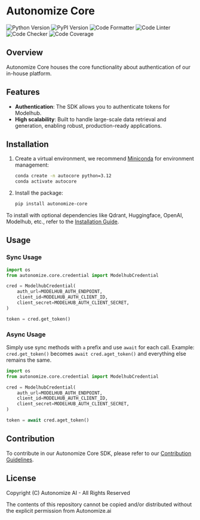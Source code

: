 # Autonomize Core

![Python Version](https://img.shields.io/badge/Python-3.12+-blue?style=for-the-badge&logo=python)
![PyPI Version](https://img.shields.io/pypi/v/autonomize-core?style=for-the-badge&logo=pypi)
![Code Formatter](https://img.shields.io/badge/code%20style-black-000000.svg?style=for-the-badge)
![Code Linter](https://img.shields.io/badge/linting-pylint-green.svg?style=for-the-badge)
![Code Checker](https://img.shields.io/badge/mypy-checked-blue?style=for-the-badge)
![Code Coverage](https://img.shields.io/badge/coverage-100%25-a4a523?style=for-the-badge&logo=codecov)

## Overview

Autonomize Core houses the core functionality about authentication of our in-house platform.

## Features

- **Authentication**: The SDK allows you to authenticate tokens for Modelhub.
- **High scalability**: Built to handle large-scale data retrieval and generation, enabling robust, production-ready applications.

## Installation

1. Create a virtual environment, we recommend [Miniconda](https://docs.anaconda.com/miniconda/) for environment management:
    ```bash
    conda create -n autocore python=3.12
    conda activate autocore
    ```
2. Install the package:
    ```bash
    pip install autonomize-core
    ```

To install with optional dependencies like Qdrant, Huggingface, OpenAI, Modelhub, etc., refer to the [Installation Guide](INSTALL.md).


## Usage

### Sync Usage

```python
import os
from autonomize.core.credential import ModelhubCredential

cred = ModelhubCredential(
    auth_url=MODELHUB_AUTH_ENDPOINT,
    client_id=MODELHUB_AUTH_CLIENT_ID,
    client_secret=MODELHUB_AUTH_CLIENT_SECRET,
)

token = cred.get_token()
```

### Async Usage

Simply use sync methods with `a` prefix and use `await` for each call. Example: `cred.get_token()` becomes `await cred.aget_token()` and everything else remains the same.

```python
import os
from autonomize.core.credential import ModelhubCredential

cred = ModelhubCredential(
    auth_url=MODELHUB_AUTH_ENDPOINT,
    client_id=MODELHUB_AUTH_CLIENT_ID,
    client_secret=MODELHUB_AUTH_CLIENT_SECRET,
)

token = await cred.aget_token()
```

## Contribution

To contribute in our Autonomize Core SDK, please refer to our [Contribution Guidelines](CONTRIBUTING.md).

## License
Copyright (C) Autonomize AI - All Rights Reserved

The contents of this repository cannot be copied and/or distributed without the explicit permission from Autonomize.ai
